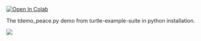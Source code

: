 [![Open In Colab](https://colab.research.google.com/assets/colab-badge.svg)](https://colab.research.google.com/github/mathriddle/ColabTurtlePlus/blob/main/examples_version2/files/tdemo_peace.ipynb)

The tdemo_peace.py demo from turtle-example-suite in python installation.

![](https://github.com/mathriddle/ColabTurtlePlus/raw/main/examples_version2/files/peace.svg)
